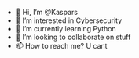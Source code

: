 - 👋 Hi, I’m @Kaspars
- 👀 I’m interested in Cybersecurity
- 🌱 I’m currently learning Python
- 💞️ I’m looking to collaborate on stuff
- 📫 How to reach me? U cant

<!---
Kaspars3141/Kaspars3141 is a ✨ special ✨ repository because its `README.md` (this file) appears on your GitHub profile.
You can click the Preview link to take a look at your changes.
--->
